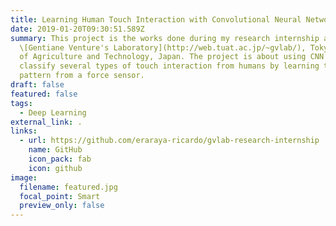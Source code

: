 ```yaml
---
title: Learning Human Touch Interaction with Convolutional Neural Networks
date: 2019-01-20T09:30:51.589Z
summary: This project is the works done during my research internship at
  \[Gentiane Venture's Laboratory](http://web.tuat.ac.jp/~gvlab/), Tokyo Univ.
  of Agriculture and Technology, Japan. The project is about using CNN to
  classify several types of touch interaction from humans by learning the data
  pattern from a force sensor.
draft: false
featured: false
tags:
  - Deep Learning
external_link: .
links:
  - url: https://github.com/eraraya-ricardo/gvlab-research-internship
    name: GitHub
    icon_pack: fab
    icon: github
image:
  filename: featured.jpg
  focal_point: Smart
  preview_only: false
---
```

